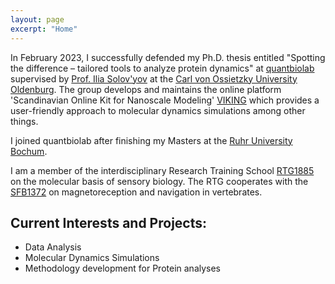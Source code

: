 ```yaml
---
layout: page
excerpt: "Home"
---
```


In February 2023, I successfully defended my Ph.D. thesis entitled "Spotting the difference – tailored tools to analyze protein dynamics" at [quantbiolab](https://quantbiolab.com/) supervised by [Prof. Ilia Solov'yov](https://quantbiolab.com/group/ilia-solovyov) at the [Carl von Ossietzky University Oldenburg](https://uol.de/en). The group develops and maintains the online platform 'Scandinavian Online Kit for Nanoscale Modeling' [VIKING](https://viking-suite.com/) which provides a user-friendly approach to molecular dynamics simulations among other things.

I joined quantbiolab after finishing my Masters at the [Ruhr University Bochum](https://www.ruhr-uni-bochum.de/en).

I am a member of the interdisciplinary Research Training School [RTG1885](https://uol.de/en/sensorybio) on the molecular basis of sensory biology. The RTG cooperates with the [SFB1372](https://www.sfb1372.de/) on magnetoreception and navigation in vertebrates.

## Current Interests and Projects:

- Data Analysis
- Molecular Dynamics Simulations
- Methodology development for Protein analyses
